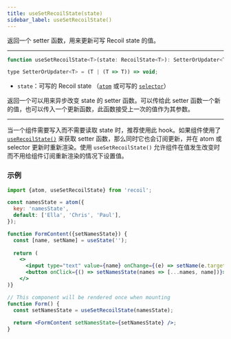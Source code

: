 ```yaml
---
title: useSetRecoilState(state)
sidebar_label: useSetRecoilState()
---
```


返回一个 setter 函数，用来更新可写 Recoil state 的值。

---

```jsx
function useSetRecoilState<T>(state: RecoilState<T>): SetterOrUpdater<T>;

type SetterOrUpdater<T> = (T | (T => T)) => void;
```

- `state`：可写的 Recoil state （[`atom`](/docs/api-reference/core/atom) 或可写的 [`selector`](/docs/api-reference/core/selector)）

返回一个可以用来异步改变 state 的 setter 函数。可以传给此 setter 函数一个新的值，也可以传入一个更新函数，此函数接受上一次的值作为其参数。

---

当一个组件需要写入而不需要读取 state 时，推荐使用此 hook。如果组件使用了 [`useRecoilState()`](/docs/api-reference/core/useRecoilState) 来获取 setter 函数，那么同时它也会订阅更新，并在 atom 或 selector 更新时重新渲染。使用 `useSetRecoilState()` 允许组件在值发生改变时而不用给组件订阅重新渲染的情况下设置值。

### 示例

```jsx
import {atom, useSetRecoilState} from 'recoil';

const namesState = atom({
  key: 'namesState',
  default: ['Ella', 'Chris', 'Paul'],
});

function FormContent({setNamesState}) {
  const [name, setName] = useState('');
  
  return (
    <>
      <input type="text" value={name} onChange={(e) => setName(e.target.value)} />
      <button onClick={() => setNamesState(names => [...names, name])}>Add Name</button>
    </>
)}

// This component will be rendered once when mounting
function Form() {
  const setNamesState = useSetRecoilState(namesState);
  
  return <FormContent setNamesState={setNamesState} />;
}
```

